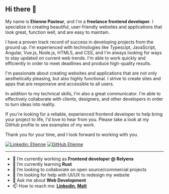 ## Hi there 👋

My name is **Etienne Pasteur**, and I'm a **freelance frontend developer**. I specialize in creating beautiful, user-friendly websites and applications that look great, function well, and are easy to maintain.

I have a proven track record of success in developing projects from the ground up. I'm experienced with technologies like Typescipt, JavaScript, Angular, Vue.js, Node.js, HTML5, and CSS, and I'm always looking for ways to stay updated on current web trends. I'm able to work quickly and efficiently in order to meet deadlines and produce high-quality results.

I'm passionate about creating websites and applications that are not only aesthetically pleasing, but also highly functional. I strive to create sites and apps that are responsive and accessible to all users.

In addition to my technical skills, I'm also a great communicator. I'm able to effectively collaborate with clients, designers, and other developers in order to turn ideas into reality.

If you're looking for a reliable, experienced frontend developer to help bring your project to life, I'd love to hear from you. Please take a look at my GitHub profile to see examples of my work.

Thank you for your time, and I look forward to working with you.

[![Linkedin: Etienne](https://img.shields.io/badge/-Etienne-blue?style=flat-square&logo=Linkedin&logoColor=white&link=https://www.linkedin.com/in/etiennepasteur/)](https://www.linkedin.com/in/etiennepasteur/)
[![GitHub Etienne](https://img.shields.io/github/followers/EtiennePasteur?label=follow&style=social)](https://github.com/EtiennePasteur)

---

- 🔭 I’m currently working as **Frontend developer @ Relyens**
- 🌱 I’m currently learning **Rust**
- 👯 I’m looking to collaborate on open source/commercial projects
- 🤔 I’m looking for help with UI/UX to redesign my website
- 💬 Ask me about **Web Development**
- 📫 How to reach me:
  **[Linkedin](https://www.linkedin.com/in/etiennepasteur/), [Malt](https://www.malt.fr/profile/etiennepasteur)**

